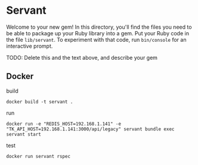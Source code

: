 # Servant

Welcome to your new gem! In this directory, you'll find the files you need to be able to package up your Ruby library into a gem. Put your Ruby code in the file `lib/servant`. To experiment with that code, run `bin/console` for an interactive prompt.

TODO: Delete this and the text above, and describe your gem

## Docker

build

```
docker build -t servant .
```

run
```
docker run -e "REDIS_HOST=192.168.1.141" -e "TK_API_HOST=192.168.1.141:3000/api/legacy" servant bundle exec servant start
```

test
```
docker run servant rspec
```
